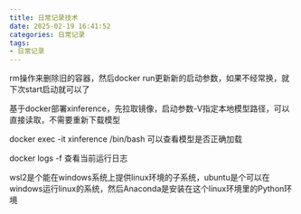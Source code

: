 ```yaml
---
title: 日常记录技术
date: 2025-02-19 16:41:52
categories: 日常记录
tags:
- 日常记录
---
```



rm操作来删除旧的容器，然后docker run更新新的启动参数，如果不经常换，就下次start启动就可以了

基于docker部署xinference，先拉取镜像，启动参数-V指定本地模型路径，可以直接读取，不需要重新下载模型

docker exec -it xinference /bin/bash 可以查看模型是否正确加载

docker logs -f <xinference> 查看当前运行日志


wsl2是个能在windows系统上提供linux环境的子系统，ubuntu是个可以在windows运行linux的系统，然后Anaconda是安装在这个linux环境里的Python环境